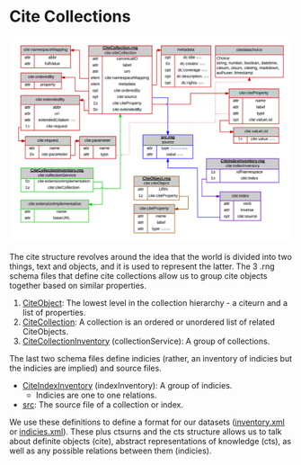 # Cite Collections

![Cite .rng schema diagram](https://raw.githubusercontent.com/botcar/botcar-data/master/commentary/Optimizing%20Images/Cite%20Collection%20Schema.png)

The cite structure revolves around the idea that the world is divided into two things, text and objects, and it is used to represent the latter. The 3 .rng schema files that define cite collections allow us to group cite objects together based on similar properties.

1. [CiteObject](https://github.com/botcar/botcar-data/blob/master/collections/CiteObject.rng): The lowest level in the collection hierarchy - a citeurn and a list of properties.
2. [CiteCollection](https://github.com/botcar/botcar-data/blob/master/collections/CiteCollection.rng): A collection is an ordered or unordered list of related CiteObjects.
3. [CiteCollectionInventory](https://github.com/botcar/botcar-data/blob/master/collections/CiteCollectionInventory.rng) (collectionService): A group of collections.

The last two schema files define indicies (rather, an inventory of indicies but the indicies are implied) and source files.

- [CiteIndexInventory](https://github.com/botcar/botcar-data/blob/master/indices/CiteIndexInventory.rng) (indexInventory): A group of indicies.
   - Indicies are one to one relations.
- [src](https://github.com/botcar/botcar-data/blob/master/collections/src.rng): The source file of a collection or index.

We use these definitions to define a format for our datasets ([inventory.xml](https://github.com/botcar/botcar-data/blob/master/collections/inventory.xml) or [indicies.xml](https://github.com/botcar/botcar-data/blob/master/indices/indices.xml)).
These plus ctsurns and the cts structure allows us to talk about definite objects (cite), abstract representations of knowledge (cts), as well as any possible relations between them (indicies).
